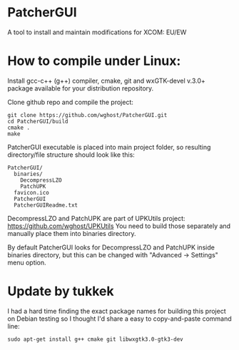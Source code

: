 PatcherGUI
==========
A tool to install and maintain modifications for XCOM: EU/EW

How to compile under Linux:
===========================
Install gcc-c++ (g++) compiler, cmake, git and wxGTK-devel v.3.0+ package available for your distribution repository.

Clone github repo and compile the project:
```
git clone https://github.com/wghost/PatcherGUI.git
cd PatcherGUI/build
cmake .
make
```
PatcherGUI executable is placed into main project folder, so resulting directory/file structure should look like this:
```
PatcherGUI/
  binaries/
    DecompressLZO
    PatchUPK
  favicon.ico
  PatcherGUI
  PatcherGUIReadme.txt
```
DecompressLZO and PatchUPK are part of UPKUtils project: https://github.com/wghost/UPKUtils You need to build those separately and manually place them into binaries directory.

By default PatcherGUI looks for DecompressLZO and PatchUPK inside binaries directory, but this can be changed with "Advanced -> Settings" menu option.

Update by tukkek
================
I had a hard time finding the exact package names for building this project on Debian testing so I thought I'd share a easy to copy-and-paste command line:
```
sudo apt-get install g++ cmake git libwxgtk3.0-gtk3-dev
```
